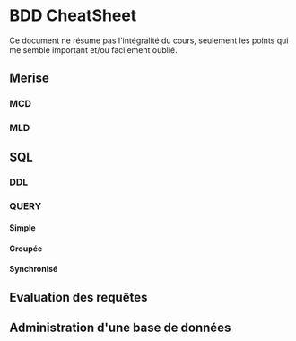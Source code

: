 # BDD CheatSheet
Ce document ne résume pas l'intégralité du cours, seulement les points qui me semble important et/ou facilement oublié.

## Merise
### MCD
### MLD
## SQL
### DDL
### QUERY
#### Simple
#### Groupée
#### Synchronisé
## Evaluation des requêtes
##  Administration d'une base de données
